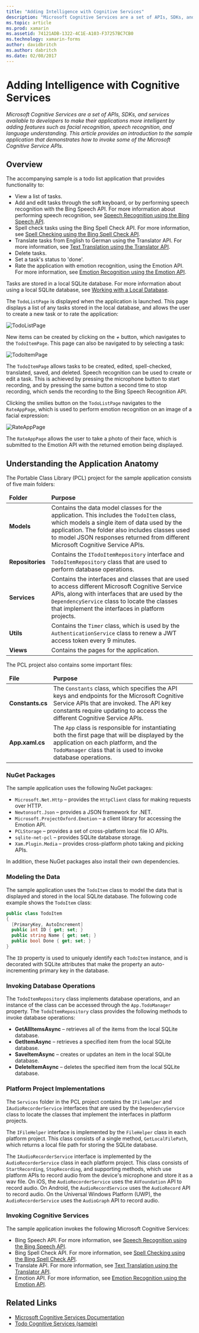 ```yaml
---
title: "Adding Intelligence with Cognitive Services"
description: "Microsoft Cognitive Services are a set of APIs, SDKs, and services available to developers to make their applications more intelligent by adding features such as facial recognition, speech recognition, and language understanding. This article provides an introduction to the sample application that demonstrates how to invoke some of the Microsoft Cognitive Service APIs."
ms.topic: article
ms.prod: xamarin
ms.assetid: 74121ADB-1322-4C1E-A103-F37257BC7CB0
ms.technology: xamarin-forms
author: davidbritch
ms.author: dabritch
ms.date: 02/08/2017
---
```


# Adding Intelligence with Cognitive Services

_Microsoft Cognitive Services are a set of APIs, SDKs, and services available to developers to make their applications more intelligent by adding features such as facial recognition, speech recognition, and language understanding. This article provides an introduction to the sample application that demonstrates how to invoke some of the Microsoft Cognitive Service APIs._

## Overview

The accompanying sample is a todo list application that provides functionality to:

- View a list of tasks.
- Add and edit tasks through the soft keyboard, or by performing speech recognition with the Bing Speech API. For more information about performing speech recognition, see [Speech Recognition using the Bing Speech API](speech-recognition.md).
- Spell check tasks using the Bing Spell Check API. For more information, see [Spell Checking using the Bing Spell Check API](spell-check.md).
- Translate tasks from English to German using the Translator API. For more information, see [Text Translation using the Translator API](text-translation.md).
- Delete tasks.
- Set a task's status to 'done'.
- Rate the application with emotion recognition, using the Emotion API. For more information, see [Emotion Recognition using the Emotion API](emotion-recognition.md).

Tasks are stored in a local SQLite database. For more information about using a local SQLite database, see [Working with a Local Database](~/xamarin-forms/app-fundamentals/databases.md).

The `TodoListPage` is displayed when the application is launched. This page displays a list of any tasks stored in the local database, and allows the user to create a new task or to rate the application:

![](images/sample-application-1.png "TodoListPage")

New items can be created by clicking on the *+* button, which navigates to the `TodoItemPage`. This page can also be navigated to by selecting a task:

![](images/sample-application-2.png "TodoItemPage")

The `TodoItemPage` allows tasks to be created, edited, spell-checked, translated, saved, and deleted. Speech recognition can be used to create or edit a task. This is achieved by pressing the microphone button to start recording, and by pressing the same button a second time to stop recording, which sends the recording to the Bing Speech Recognition API.

Clicking the smilies button on the `TodoListPage` navigates to the `RateAppPage`, which is used to perform emotion recognition on an image of a facial expression:

![](images/sample-application-3.png "RateAppPage")

The `RateAppPage` allows the user to take a photo of their face, which is submitted to the Emotion API with the returned emotion being displayed.

## Understanding the Application Anatomy

The Portable Class Library (PCL) project for the sample application consists of five main folders:

<table>
    <thead>
        <tr><td><strong>Folder</strong></td><td><strong>Purpose</strong></td></tr>
    </thead>
    <tbody>
        <tr>
            <td><strong>Models</strong></td>
            <td>Contains the data model classes for the application. This includes the <code>TodoItem</code> class, which models a single item of data used by the application. The folder also includes classes used to model JSON responses returned from different Microsoft Cognitive Service APIs.</td>
        </tr>
        <tr>
            <td><strong>Repositories</strong></td>
						<td>Contains the <code>ITodoItemRepository</code> interface and <code>TodoItemRepository</code> class that are used to perform database operations.</td>
        </tr>
        <tr>
            <td><strong>Services</strong></td>
						<td>Contains the interfaces and classes that are used to access different Microsoft Cognitive Service APIs, along with interfaces that are used by the <code>DependencyService</code> class to locate the classes that implement the interfaces in platform projects.</td>
        </tr>
        <tr>
            <td><strong>Utils</strong></td>
            <td>Contains the <code>Timer</code> class, which is used by the <code>AuthenticationService</code> class to renew a JWT access token every 9 minutes.</td>
        </tr>
        <tr>
            <td><strong>Views</strong></td>
            <td>Contains the pages for the application.</td>
        </tr>
    </tbody>
</table>

The PCL project also contains some important files:

<table>
    <thead>
      <tr><td><strong>File</strong></td><td><strong>Purpose</strong></td></tr>
    <thead>
    <tbody>
        <tr>
            <td><strong>Constants.cs</strong></td>
            <td>The <code>Constants</code> class, which specifies the API keys and endpoints for the Microsoft Cognitive Service APIs that are invoked. The API key constants require updating to access the different Cognitive Service APIs.
        </tr>
        <tr>
          <td><strong>App.xaml.cs</strong></td>
          <td>The <code>App</code> class is responsible for instantiating both the first page that will be displayed by the application on each platform, and the <code>TodoManager</code> class that is used to invoke database operations.</td>
        </tr>
    </tbody>
</table>

### NuGet Packages

The sample application uses the following NuGet packages:

- `Microsoft.Net.Http` – provides the `HttpClient` class for making requests over HTTP.
- `Newtonsoft.Json` – provides a JSON framework for .NET.
- `Microsoft.ProjectOxford.Emotion` – a client library for accessing the Emotion API.
- `PCLStorage` – provides a set of cross-platform local file IO APIs.
- `sqlite-net-pcl` – provides SQLite database storage.
- `Xam.Plugin.Media` – provides cross-platform photo taking and picking APIs.

In addition, these NuGet packages also install their own dependencies.

### Modeling the Data

The sample application uses the `TodoItem` class to model the data that is displayed and stored in the local SQLite database. The following code example shows the `TodoItem` class:

```csharp
public class TodoItem
{
  [PrimaryKey, AutoIncrement]
  public int ID { get; set; }
  public string Name { get; set; }
  public bool Done { get; set; }
}
```

The `ID` property is used to uniquely identify each `TodoItem` instance, and is decorated with SQLite attributes that make the property an auto-incrementing primary key in the database.

### Invoking Database Operations

The `TodoItemRepository` class implements database operations, and an instance of the class can be accessed through the `App.TodoManager` property. The `TodoItemRepository` class provides the following methods to invoke database operations:

- **GetAllItemsAsync** – retrieves all of the items from the local SQLite database.
- **GetItemAsync** – retrieves a specified item from the local SQLite database.
- **SaveItemAsync** – creates or updates an item in the local SQLite database.
- **DeleteItemAsync** – deletes the specified item from the local SQLite database.

### Platform Project Implementations

The `Services` folder in the PCL project contains the `IFileHelper` and `IAudioRecorderService` interfaces that are used by the `DependencyService` class to locate the classes that implement the interfaces in platform projects.

The `IFileHelper` interface is implemented by the `FileHelper` class in each platform project. This class consists of a single method, `GetLocalFilePath`, which returns a local file path for storing the SQLite database.

The `IAudioRecorderService` interface is implemented by the `AudioRecorderService` class in each platform project. This class consists of `StartRecording`, `StopRecording`, and supporting methods, which use platform APIs to record audio from the device's microphone and store it as a wav file. On iOS, the `AudioRecorderService` uses the `AVFoundation` API to record audio. On Android, the `AudioRecordService` uses the `AudioRecord` API to record audio. On the Universal Windows Platform (UWP), the `AudioRecorderService` uses the `AudioGraph` API to record audio.

### Invoking Cognitive Services

The sample application invokes the following Microsoft Cognitive Services:

- Bing Speech API. For more information, see [Speech Recognition using the Bing Speech API](speech-recognition.md).
- Bing Spell Check API. For more information, see [Spell Checking using the Bing Spell Check API](spell-check.md).
- Translate API. For more information, see [Text Translation using the Translator API](text-translation.md).
- Emotion API. For more information, see [Emotion Recognition using the Emotion API](emotion-recognition.md).


## Related Links

- [Microsoft Cognitive Services Documentation](https://www.microsoft.com/cognitive-services/en-us/documentation)
- [Todo Cognitive Services (sample)](https://developer.xamarin.com/samples/xamarin-forms/WebServices/TodoCognitiveServices/)
